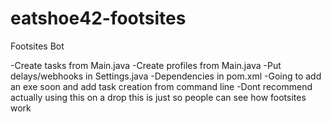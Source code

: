 # eatshoe42-footsites
Footsites Bot


-Create tasks from Main.java
-Create profiles from Main.java
-Put delays/webhooks in Settings.java
-Dependencies in pom.xml
-Going to add an exe soon and add task creation from command line
-Dont recommend actually using this on a drop this is just so people can see how footsites work
